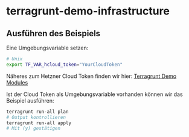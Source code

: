 # terragrunt-demo-infrastructure

## Ausführen des Beispiels

Eine Umgebungsvariable setzen:

```bash
# Unix
export TF_VAR_hcloud_token="YourCloudToken"
```

Näheres zum Hetzner Cloud Token finden wir hier: [Terragrunt Demo Modules](https://github.com/19bytes/terragrunt-demo/tree/develop#notepad-before-2023-03-01)

Ist der Cloud Token als Umgebungsvariable vorhanden können wir das Beispiel ausführen:

```bash
terragrunt run-all plan
# Output kontrollieren
terragrunt run-all apply 
# Mit (y) gestätigen
```
